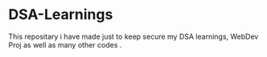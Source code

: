 # DSA-Learnings
This repositary i have made just to keep secure my DSA learnings, WebDev Proj as well as many other codes .
